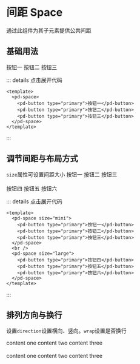 # 间距 Space

通过此组件为其子元素提供公共间距

## 基础用法

<pd-space>
  <pd-button type="primary">按钮一</pd-button>
  <pd-button type="primary">按钮二</pd-button>
  <pd-button type="primary">按钮三</pd-button>
</pd-space>

::: details 点击展开代码

```vue
<template>
  <pd-space>
    <pd-button type="primary">按钮一</pd-button>
    <pd-button type="primary">按钮二</pd-button>
    <pd-button type="primary">按钮三</pd-button>
  </pd-space>
</template>
```

:::

## 调节间距与布局方式

`size`属性可设置间距大小
<pd-space size="mini">
<pd-button type="primary">按钮一</pd-button>
<pd-button type="primary">按钮二</pd-button>
<pd-button type="primary">按钮三</pd-button>
</pd-space>
<br>
<br>
<pd-space size="large">
<pd-button type="primary">按钮四</pd-button>
<pd-button type="primary">按钮五</pd-button>
<pd-button type="primary">按钮六</pd-button>
</pd-space>

::: details 点击展开代码

```vue
<template>
  <pd-space size="mini">
    <pd-button type="primary">按钮一</pd-button>
    <pd-button type="primary">按钮二</pd-button>
    <pd-button type="primary">按钮三</pd-button>
  </pd-space>
  <br />
  <pd-space size="large">
    <pd-button type="primary">按钮四</pd-button>
    <pd-button type="primary">按钮五</pd-button>
    <pd-button type="primary">按钮六</pd-button>
  </pd-space>
</template>
```

:::

## 排列方向与换行

设置`direction`设置横向、竖向。`wrap`设置是否换行

<pd-space>
  <pd-card>content one</pd-card>
  <pd-card>content two</pd-card>
  <pd-card>content three</pd-card>
</pd-space>
<br>
<br>
<pd-space direction="column">
  <pd-card>content one</pd-card>
  <pd-card>content two</pd-card>
  <pd-card>content three</pd-card>
</pd-space>
<br>

<!-- <pd-space>
  <pd-card>content one</pd-card>
  <pd-card>content two</pd-card>
  <pd-card>content three</pd-card>
  <pd-card>content three</pd-card>
  <pd-card>content three</pd-card>
  <pd-card>content three</pd-card>
  <pd-card>content three</pd-card>
  <pd-card>content three</pd-card>
</pd-space> -->
